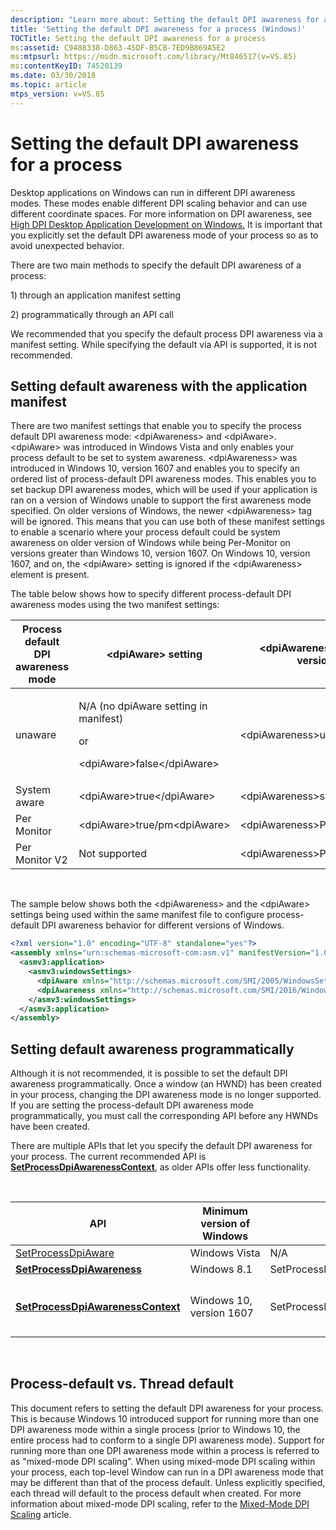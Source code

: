```yaml
---
description: "Learn more about: Setting the default DPI awareness for a process"
title: 'Setting the default DPI awareness for a process (Windows)'
TOCTitle: Setting the default DPI awareness for a process
ms:assetid: C9488338-D863-45DF-B5CB-7ED9B869A5E2
ms:mtpsurl: https://msdn.microsoft.com/library/Mt846517(v=VS.85)
ms:contentKeyID: 74520139
ms.date: 03/30/2018
ms.topic: article
mtps_version: v=VS.85
---
```


# Setting the default DPI awareness for a process

Desktop applications on Windows can run in different DPI awareness modes. These modes enable different DPI scaling behavior and can use different coordinate spaces. For more information on DPI awareness, see [High DPI Desktop Application Development on Windows.](https://msdn.microsoft.com/library/mt843498\(v=vs.85\)) It is important that you explicitly set the default DPI awareness mode of your process so as to avoid unexpected behavior.

There are two main methods to specify the default DPI awareness of a process:

1\) through an application manifest setting

2\) programmatically through an API call

We recommended that you specify the default process DPI awareness via a manifest setting. While specifying the default via API is supported, it is not recommended.

## Setting default awareness with the application manifest

There are two manifest settings that enable you to specify the process default DPI awareness mode: \<dpiAwareness\> and \<dpiAware\>. \<dpiAware\> was introduced in Windows Vista and only enables your process default to be set to system awareness. \<dpiAwareness\> was introduced in Windows 10, version 1607 and enables you to specify an ordered list of process-default DPI awareness modes. This enables you to set backup DPI awareness modes, which will be used if your application is ran on a version of Windows unable to support the first awareness mode specified. On older versions of Windows, the newer \<dpiAwareness\> tag will be ignored. This means that you can use both of these manifest settings to enable a scenario where your process default could be system awareness on older version of Windows while being Per-Monitor on versions greater than Windows 10, version 1607. On Windows 10, version 1607, and on, the \<dpiAware\> setting is ignored if the \<dpiAwareness\> element is present.

The table below shows how to specify different process-default DPI awareness modes using the two manifest settings:

<table>
<colgroup>
<col style="width: 33%" />
<col style="width: 33%" />
<col style="width: 33%" />
</colgroup>
<thead>
<tr class="header">
<th>Process default DPI awareness mode</th>
<th>&lt;dpiAware&gt; setting</th>
<th>&lt;dpiAwareness&gt; setting (Windows 10, version 1607 and later)</th>
</tr>
</thead>
<tbody>
<tr class="odd">
<td>unaware</td>
<td><p>N/A (no dpiAware setting in manifest)</p>
<p>or</p>
<p>&lt;dpiAware&gt;false&lt;/dpiAware&gt;</p></td>
<td>&lt;dpiAwareness&gt;unaware&lt;/dpiAwareness&gt;</td>
</tr>
<tr class="even">
<td>System aware</td>
<td>&lt;dpiAware&gt;true&lt;/dpiAware&gt;</td>
<td>&lt;dpiAwareness&gt;system&lt;/dpiAwareness&gt;</td>
</tr>
<tr class="odd">
<td>Per Monitor</td>
<td>&lt;dpiAware&gt;true/pm&lt;dpiAware&gt;</td>
<td>&lt;dpiAwareness&gt;PerMonitor&lt;/dpiAwareness&gt;</td>
</tr>
<tr class="even">
<td>Per Monitor V2</td>
<td>Not supported</td>
<td>&lt;dpiAwareness&gt;PerMonitorV2&lt;/dpiAwareness&gt;</td>
</tr>
</tbody>
</table>

 

The sample below shows both the \<dpiAwareness\> and the \<dpiAware\> settings being used within the same manifest file to configure process-default DPI awareness behavior for different versions of Windows.

```xml
<?xml version="1.0" encoding="UTF-8" standalone="yes"?>
<assembly xmlns="urn:schemas-microsoft-com:asm.v1" manifestVersion="1.0" xmlns:asmv3="urn:schemas-microsoft-com:asm.v3">
  <asmv3:application>
    <asmv3:windowsSettings>
      <dpiAware xmlns="http://schemas.microsoft.com/SMI/2005/WindowsSettings">true</dpiAware>
      <dpiAwareness xmlns="http://schemas.microsoft.com/SMI/2016/WindowsSettings">PerMonitorV2</dpiAwareness>
    </asmv3:windowsSettings>
  </asmv3:application>
</assembly>
```

## Setting default awareness programmatically

Although it is not recommended, it is possible to set the default DPI awareness programmatically. Once a window (an HWND) has been created in your process, changing the DPI awareness mode is no longer supported. If you are setting the process-default DPI awareness mode programmatically, you must call the corresponding API before any HWNDs have been created.

There are multiple APIs that let you specify the default DPI awareness for your process. The current recommended API is [**SetProcessDpiAwarenessContext**](https://msdn.microsoft.com/library/mt807676\(v=vs.85\)), as older APIs offer less functionality.

 

<table>
<colgroup>
<col style="width: 20%" />
<col style="width: 20%" />
<col style="width: 20%" />
<col style="width: 20%" />
<col style="width: 20%" />
</colgroup>
<thead>
<tr class="header">
<th>API</th>
<th>Minimum version of Windows</th>
<th>DPI Unaware</th>
<th>System DPI Aware</th>
<th>Per Monitor DPI Aware</th>
</tr>
</thead>
<tbody>
<tr class="odd">
<td><a href="/windows/win32/api/winuser/nf-winuser-setprocessdpiaware">SetProcessDpiAware</a></td>
<td>Windows Vista</td>
<td>N/A</td>
<td>SetProcessDpiAware()</td>
<td>N/A</td>
</tr>
<tr class="even">
<td><a href="/windows/win32/api/shellscalingapi/nf-shellscalingapi-setprocessdpiawareness"><strong>SetProcessDpiAwareness</strong></a></td>
<td>Windows 8.1</td>
<td>SetProcessDpiAwareness(PROCESS_DPI_UNAWARE)</td>
<td>SetProcessDpiAwareness(PROCESS_SYSTEM_DPI_AWARE)</td>
<td>SetProcessDpiAwareness(PROCESS_PER_MONITOR_DPI_AWARE)</td>
</tr>
<tr class="odd">
<td><a href="/windows/win32/api/winuser/nf-winuser-setprocessdpiawarenesscontext"><strong>SetProcessDpiAwarenessContext</strong></a></td>
<td>Windows 10, version 1607</td>
<td>SetProcessDpiAwarenessContext(DPI_AWARENESS_CONTEXT_UNAWARE)</td>
<td>SetProcessDpiAwarenessContext(DPI_AWARENESS_CONTEXT_SYSTEM_AWARE)</td>
<td><p>SetProcessDpiAwarenessContext(DPI_AWARENESS_CONTEXT_PER_MONITOR_AWARE)</p>
<p>SetProcessDpiAwarenessContext(DPI_AWARENESS_CONTEXT_PER_MONITOR_AWARE_V2)</p></td>
</tr>
</tbody>
</table>

 

## Process-default vs. Thread default

This document refers to setting the default DPI awareness for your process. This is because Windows 10 introduced support for running more than one DPI awareness mode within a single process (prior to Windows 10, the entire process had to conform to a single DPI awareness mode). Support for running more than one DPI awareness mode within a process is referred to as "mixed-mode DPI scaling". When using mixed-mode DPI scaling within your process, each top-level Window can run in a DPI awareness mode that may be different than that of the process default. Unless explicitly specified, each thread will default to the process default when created. For more information about mixed-mode DPI scaling, refer to the [Mixed-Mode DPI Scaling](https://msdn.microsoft.com/library/mt744321\(v=vs.85\)) article.
